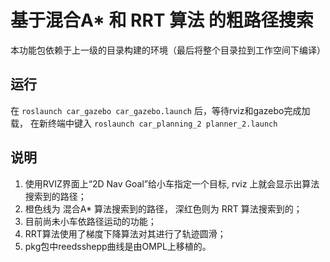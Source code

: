 # 基于混合A* 和 RRT 算法 的粗路径搜索

本功能包依赖于上一级的目录构建的环境（最后将整个目录拉到工作空间下编译）

## 运行
在 `roslaunch car_gazebo car_gazebo.launch` 后，等待rviz和gazebo完成加载， 在新终端中键入 `roslaunch car_planning_2 planner_2.launch`

## 说明
1. 使用RVIZ界面上“2D Nav Goal”给小车指定一个目标, rviz 上就会显示出算法搜索到的路径；
2. 橙色线为 混合A* 算法搜索到的路径， 深红色则为 RRT 算法搜索到的；
3. 目前尚未小车依路径运动的功能；
4. RRT算法使用了梯度下降算法对其进行了轨迹圆滑；
5. pkg包中reedsshepp曲线是由OMPL上移植的。

